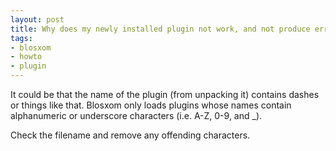 ```yaml
---
layout: post
title: Why does my newly installed plugin not work, and not produce errors either?
tags:
- blosxom
- howto
- plugin
---
```



It could be that the name of the plugin (from unpacking it) contains dashes or things like that. Blosxom only loads plugins whose names contain alphanumeric or underscore characters (i.e. A-Z, 0-9, and _).

Check the filename and remove any offending characters.


